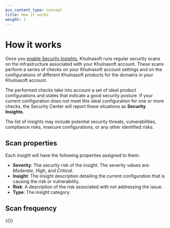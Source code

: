 ```yaml
---
pcx_content_type: concept
title: How it works
weight: 1
---
```


# How it works

Once you [enable Security Insights](/security-center/get-started/), Khulnasoft runs regular security scans on the infrastructure associated with your Khulnasoft account. These scans perform a series of checks on your Khulnasoft account settings and on the configurations of different Khulnasoft products for the domains in your Khulnasoft account.

The performed checks take into account a set of ideal product configurations and states that indicate a good security posture. If your current configuration does not meet this ideal configuration for one or more checks, the Security Center will report these situations as **Security Insights**.

The list of insights may include potential security threats, vulnerabilities, compliance risks, insecure configurations, or any other identified risks.

## Scan properties
Each insight will have the following properties assigned to them:

*   **Severity**: The security risk of the insight. The severity values are: *Moderate*, *High*, and *Critical*.
*   **Insight**: The insight description detailing the current configuration that is causing the risk or vulnerability.
*   **Risk**: A description of the risk associated with not addressing the issue.
*   **Type**: The insight category.

## Scan frequency

{{<render file="_scan-frequency.md">}} 